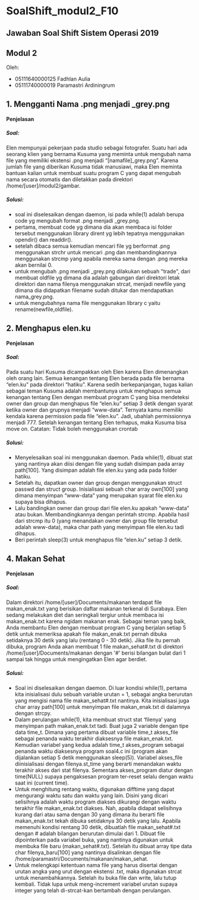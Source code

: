# SoalShift_modul2_F10

## Jawaban Soal Shift Sistem Operasi 2019 

## Modul 2

Oleh: 

* 05111640000125 Fadhlan Aulia
* 05111740000019 Paramastri Ardiningrum

## 1. Mengganti Nama .png menjadi _grey.png
#### Penjelasan
##### Soal:
Elen mempunyai pekerjaan pada studio sebagai fotografer. Suatu hari ada seorang klien yang bernama Kusuma yang meminta untuk mengubah nama file yang memiliki ekstensi .png menjadi “[namafile]_grey.png”. Karena jumlah file yang diberikan Kusuma tidak manusiawi, maka Elen meminta bantuan kalian untuk membuat suatu program C yang dapat mengubah nama secara otomatis dan diletakkan pada direktori /home/[user]/modul2/gambar.

##### Solusi:
* soal ini diselesaikan dengan daemon, isi pada while(1) adalah berupa code yg mengubah format .png menjadi _grey.png.
* pertama, membuat code yg dimana dia akan membaca isi folder tersebut menggunakan library dirent yg lebih tepatnya menggunakan 
opendir() dan readdir().
* setelah dibaca semua kemudian mencari file yg berformat .png menggunakan strchr untuk mencari .png dan membandingkannya menggunakan strcmp yang apabila mereka sama dengan .png mereka akan bernilai 0.
* untuk mengubah .png menjadi _grey.png dilakukan sebuah "trade", dari membuat oldfile yg dimana dia adalah gabungan dari direktori letak direktori dan nama filenya menggunakan strcat, menjadi newfile yang dimana dia didapatkan filename sudah ditukar dan mendapatkan nama_grey.png.
* untuk mengubahnya nama file menggunakan library c yaitu rename(newfile,oldfile).


## 2. Menghapus elen.ku
#### Penjelasan
##### Soal: 
Pada suatu hari Kusuma dicampakkan oleh Elen karena Elen dimenangkan oleh orang lain. Semua kenangan tentang Elen berada pada file bernama “elen.ku” pada direktori “hatiku”. Karena sedih berkepanjangan, tugas kalian sebagai teman Kusuma adalah membantunya untuk menghapus semua kenangan tentang Elen dengan membuat program C yang bisa mendeteksi owner dan group dan menghapus file “elen.ku” setiap 3 detik dengan syarat ketika owner dan grupnya menjadi “www-data”. Ternyata kamu memiliki kendala karena permission pada file “elen.ku”. Jadi, ubahlah permissionnya menjadi 777. Setelah kenangan tentang Elen terhapus, maka Kusuma bisa move on.
Catatan: Tidak boleh menggunakan crontab
##### Solusi: 
* Menyelesaikan soal ini menggunakan daemon. Pada while(1), dibuat stat yang nantinya akan diisi dengan file yang sudah disimpan pada array path[100]. Yang disimpan adalah file elen.ku yang ada pada folder hatiku. 
* Setelah itu, dapatkan owner dan group dengan menggunakan struct passwd dan struct group. Inisialisasi sebuah char array own[100] yang dimana menyimpan “www-data” yang merupakan syarat file elen.ku supaya bisa dihapus.
* Lalu bandingkan owner dan group dari file elen.ku apakah “www-data” atau bukan. Membandingkannya dengan perintah strcmp. Apabila hasil dari strcmp itu 0 (yang menandakan owner dan group file tersebut adalah www-data), maka char path yang menyimpan file elen.ku tadi dihapus. 
* Beri perintah sleep(3) untuk menghapus file “elen.ku” setiap 3 detik.

## 4. Makan Sehat
#### Penjelasan
##### Soal: 
Dalam direktori /home/[user]/Documents/makanan terdapat file makan_enak.txt yang berisikan daftar makanan terkenal di Surabaya. Elen sedang melakukan diet dan seringkali tergiur untuk membaca isi makan_enak.txt karena ngidam makanan enak. Sebagai teman yang baik, Anda membantu Elen dengan membuat program C yang berjalan setiap 5 detik untuk memeriksa apakah file makan_enak.txt pernah dibuka setidaknya 30 detik yang lalu (rentang 0 - 30 detik).
Jika file itu pernah dibuka, program Anda akan membuat 1 file makan_sehat#.txt di direktori /home/[user]/Documents/makanan dengan '#' berisi bilangan bulat dari 1 sampai tak hingga untuk mengingatkan Elen agar berdiet.
##### Solusi: 
* Soal ini diselesaikan dengan daemon. Di luar kondisi while(1), pertama kita inisialisasi dulu sebuah variable urutan = 1, sebagai angka berurutan yang mengisi nama file makan_sehat#.txt nantinya. Kita inisialisasi juga char array path[100] untuk menyimpan file makan_enak.txt di dalamnya dengan strcpy.
* Dalam perulangan while(1), kita membuat struct stat ‘filenya’ yang menyimpan path makan_enak.txt tadi. Buat juga 2 variable dengan tipe data time_t. Dimana yang pertama dibuat variable time_t akses_file sebagai penanda waktu terakhir diaksesnya file makan_enak.txt. Kemudian variabel yang kedua adalah time_t akses_program sebagai penanda waktu diaksesnya program soal4.c ini (program akan dijalankan setiap 5 detik menggunakan sleep(5)). Variabel akses_file diinisialisasi dengan filenya.st_time yang berarti menandakan waktu terakhir akses dari stat filenya. Sementara akses_program diatur dengan time(NULL) supaya pengaksesan program ter-reset selalu dengan waktu saat ini (current time).
* Untuk menghitung rentang waktu, digunakan difftime yang dapat mengurangi waktu satu dan waktu yang lain. Disini yang dicari selisihnya adalah waktu program diakses dikurangi dengan waktu terakhir file makan_enak.txt diakses. Nah, apabila didapat selisihnya kurang dari atau sama dengan 30 yang dimana itu berarti file makan_enak.txt tekah dibuka setidaknya 30 detik yang lalu. 
Apabila memenuhi kondisi rentang 30 detik, dibuatlah file makan_sehat#.txt dengan # adalah bilangan berurutan dimulai dari 1. Dibuat file dipointerkan pada variabel buka, yang nantinya digunakan untuk membuka file baru (makan_sehat#.txt). Setelah itu dibuat array tipe data char filenya_baru[100] yang nantinya disalinkan dengan file /home/paramastri/Documents/makanan/makan_sehat. 
* Untuk melengkapi ketentuan nama file yang harus disertai dengan urutan angka yang urut dengan ekstensi .txt, maka digunakan strcat untuk menambahkannya. Setelah itu buka file dan write, lalu tutup kembali. Tidak lupa untuk meng-increment variabel urutan supaya integer yang telah di-strcat-kan bertambah dengan perulangan.
